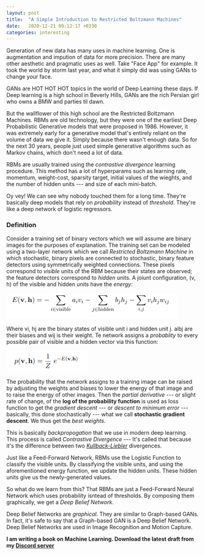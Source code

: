 ```yaml
---
layout: post
title:  "A Simple Introduction to Restricted Boltzmann Machines"
date:   2020-12-21 09:12:17 +0330
categories: interesting
---
```


Generation of new data has many uses in machine learning. One is augmentation and impution of data for more precision. There are many other aesthetic and pragmatic uses as well. Take "Face App" for example. It took the world by storm last year, and what it simply did was using GANs to change your face.

GANs are HOT HOT HOT topics in the world of Deep Learning these days. If Deep learning is a high school in Beverly Hills, GANs are the rich Persian girl who owns a BMW and parties til dawn. 

But the wallflower of this high school are the Restricted Boltzmann Machines. RBMs are old technology, but they were one of the earliest Deep Probabilistic Generative models that were proposed in 1986. However, it was extremely early for a generative model that's entirely reliant on the volume of data we give it. Simply because there wasn't enough data. So for the next 30 years, people just used simple generative algorithms such as Markov chains, which don't need a lot of data.

RBMs are usually trained using the *contrastive divergence* learning procedure. This method has a lot of hyperparams such as learning rate, momentum, weight-cost, sparsity target, initial values of the wieghts, and the number of hidden units --- and size of each mini-batch.

Oy vey! We can see why nobody touched them for a long time. They're basically deep models that rely on *probability* instead of *threshold*. They're like a deep network of logistic regressors. 

### Definition

Consider a training set of binary vectors which we will assume are binary images for the purposes of explanation. The training set can be modeled using a two-layer network which we call *Restricted Boltzmann Machine* in which stochastic, binary pixels are connected to stochastic, binary feature detectors using symmetrically weighted connections. These pixels correspond to *visible* units of the RBM because their states are observed; the feature detectors correspond to *hidden* units. A joiunt configuration, (v, h) of the visible and hidden units have the *energy*:

![Energy](/assets/latex/energy_rbm.png)


Where vi, hj are the binary states of visible unit i and hidden unit j. aibj are their biases and wij is their weight. Te network assigns a *probablity* to every possible pair of visible and a hidden vector via this function:

![Energy](/assets/latex/rbm_prob.png)

The probability that the network assigns to a training image can be raised by adjusting the weights and biases to lower the energy of that image and to raise the energy of other images. Then the *partial derivative* --- or slight rate of change, of the **log of the probability function** is used as loss function to get the *gradient descent*  --- or *descent to minimum error* --- basically, this done stochastically --- what we call **stochastic gradient descent**. We thus get the *best weights*.

This is basically *backpropogation* that we use in modern deep learning. This process is called *Contrastive Divergence* --- It's called that because it's the difference between two [*Kullback-Liebler*](https://en.wikipedia.org/wiki/Kullback%E2%80%93Leibler_divergence) divergences. 

Just like a Feed-Forward Network, RBMs use the Logistic Function to classify the visible units. By classifying the visible units, and using the aforementioned energy function, we update the hidden units. These hidden units give us the newly-generated values.

So what do we learn from this? That RBMs are just a Feed-Forward Neural Network which uses probability isntead of thresholds. By composing them graphically, we get a *Deep Belief Network*. 

Deep Belief Networks are *graphical*. They are similar to Graph-based GANs. In fact, it's safe to say that a Graph-based GAN is a Deep Belief Network. Deep Belief Networks are used in Image Recognition and Motion Capture.

**I am writing a book on Machine Learning. Download the latest draft from my [Discord server](https://discord.gg/5uXBJvMM96)**